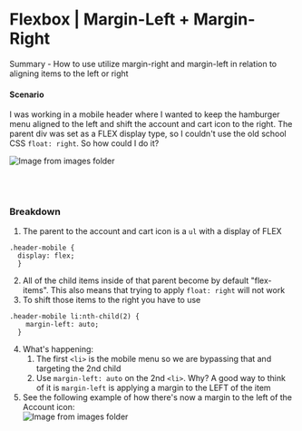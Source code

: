 # Flexbox | Margin-Left + Margin-Right

Summary - How to use utilize margin-right and margin-left in relation to aligning items to the left or right

#### Scenario
I was working in a mobile header where I wanted to keep the hamburger menu aligned to the left and shift the account and cart icon to the right. The parent div was set as a FLEX display type, so I couldn't use the old school CSS `float: right`. So how could I do it?

![Image from images folder](~@source/images/frontend-development/flexbox/margin-left-right/margin-right-left_header-example.png)

<br><br>

### Breakdown
1. The parent to the account and cart icon is a `ul` with a display of FLEX
```
.header-mobile {
  display: flex;
  }
```
2. All of the child items inside of that parent become by default "flex-items". This also means that trying to apply `float: right` will not work 
3. To shift those items to the right you have to use
```
.header-mobile li:nth-child(2) {
    margin-left: auto;
  }
```
4. What's happening:
    1. The first `<li>` is the mobile menu so we are bypassing that and targeting the 2nd child
    2. Use `margin-left: auto` on the 2nd `<li>`. Why? A good way to think of it is `margin-left` is applying a margin to the LEFT of the item  
5. See the following example of how there's now a margin to the left of the Account icon:  
![Image from images folder](~@source/images/frontend-development/flexbox/margin-left-right/margin-right-left_margin-left.png)